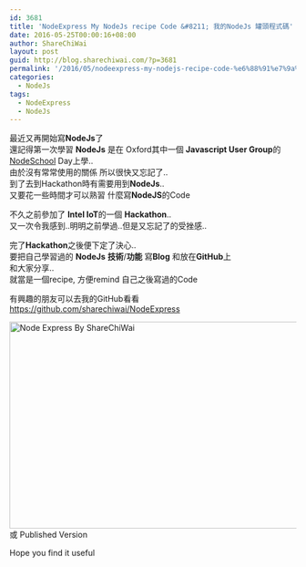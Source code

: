 ```yaml
---
id: 3681
title: 'NodeExpress My NodeJs recipe Code &#8211; 我的NodeJs 罐頭程式碼'
date: 2016-05-25T00:00:16+08:00
author: ShareChiWai
layout: post
guid: http://blog.sharechiwai.com/?p=3681
permalink: '/2016/05/nodeexpress-my-nodejs-recipe-code-%e6%88%91%e7%9a%84nodejs-%e7%bd%90%e9%a0%ad%e7%a8%8b%e5%bc%8f%e7%a2%bc/'
categories:
  - NodeJs
tags:
  - NodeExpress
  - NodeJs
---
```

最近又再開始寫**NodeJs**了  
還記得第一次學習 **NodeJs** 是在 Oxford其中一個 **Javascript User Group**的  
[NodeSchool](http://nodeschool.io/) Day上學..  
由於沒有常常使用的關係 所以很快又忘記了..  
到了去到Hackathon時有需要用到**NodeJs**..  
又要花一些時間才可以熟習 什麼寫**NodeJS**的Code

不久之前參加了 **Intel IoT**的一個 **Hackathon**..  
又一次令我感到..明明之前學過..但是又忘記了的受挫感..

完了**Hackathon**之後便下定了決心..  
要把自己學習過的 **NodeJs** **技術**/**功能** 寫**Blog** 和放在**GitHub**上  
和大家分享..  
就當是一個recipe, 方便remind 自己之後寫過的Code

有興趣的朋友可以去我的GitHub看看  
<https://github.com/sharechiwai/NodeExpress>

<img class="alignnone" src="https://i2.wp.com/farm8.static.flickr.com/7717/27158741866_8221d7b081_z.jpg?resize=625%2C363" alt="Node Express By ShareChiWai" width="625" height="363" data-recalc-dims="1" />  
或 Published Version  
<http://sharechiwainodeexpress.herokuapp.com/>

Hope you find it useful